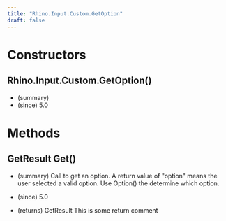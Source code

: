 ```yaml
---
title: "Rhino.Input.Custom.GetOption"
draft: false
---
```


# Constructors
## Rhino.Input.Custom.GetOption()
- (summary) 
- (since) 5.0
# Methods
## GetResult Get()
- (summary) 
     Call to get an option. A return value of "option" means the user selected
     a valid option. Use Option() the determine which option.
     
- (since) 5.0
- (returns) GetResult This is some return comment
